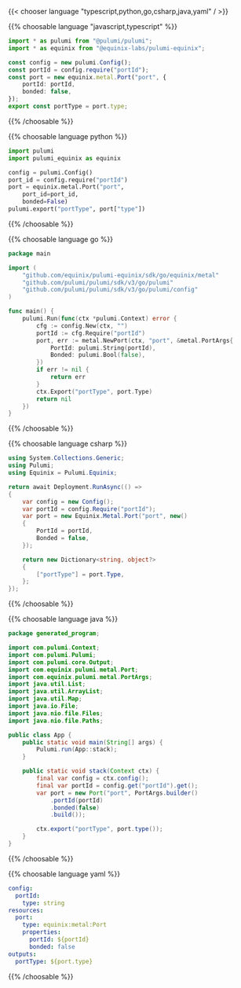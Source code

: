 {{< chooser language "typescript,python,go,csharp,java,yaml" / >}}

{{% choosable language "javascript,typescript" %}}

```typescript
import * as pulumi from "@pulumi/pulumi";
import * as equinix from "@equinix-labs/pulumi-equinix";

const config = new pulumi.Config();
const portId = config.require("portId");
const port = new equinix.metal.Port("port", {
    portId: portId,
    bonded: false,
});
export const portType = port.type;
```

{{% /choosable %}}

{{% choosable language python %}}

```python
import pulumi
import pulumi_equinix as equinix

config = pulumi.Config()
port_id = config.require("portId")
port = equinix.metal.Port("port",
    port_id=port_id,
    bonded=False)
pulumi.export("portType", port["type"])
```

{{% /choosable %}}

{{% choosable language go %}}

```go
package main

import (
	"github.com/equinix/pulumi-equinix/sdk/go/equinix/metal"
	"github.com/pulumi/pulumi/sdk/v3/go/pulumi"
	"github.com/pulumi/pulumi/sdk/v3/go/pulumi/config"
)

func main() {
	pulumi.Run(func(ctx *pulumi.Context) error {
		cfg := config.New(ctx, "")
		portId := cfg.Require("portId")
		port, err := metal.NewPort(ctx, "port", &metal.PortArgs{
			PortId: pulumi.String(portId),
			Bonded: pulumi.Bool(false),
		})
		if err != nil {
			return err
		}
		ctx.Export("portType", port.Type)
		return nil
	})
}
```

{{% /choosable %}}

{{% choosable language csharp %}}

```csharp
using System.Collections.Generic;
using Pulumi;
using Equinix = Pulumi.Equinix;

return await Deployment.RunAsync(() => 
{
    var config = new Config();
    var portId = config.Require("portId");
    var port = new Equinix.Metal.Port("port", new()
    {
        PortId = portId,
        Bonded = false,
    });

    return new Dictionary<string, object?>
    {
        ["portType"] = port.Type,
    };
});
```

{{% /choosable %}}

{{% choosable language java %}}

```java
package generated_program;

import com.pulumi.Context;
import com.pulumi.Pulumi;
import com.pulumi.core.Output;
import com.equinix.pulumi.metal.Port;
import com.equinix.pulumi.metal.PortArgs;
import java.util.List;
import java.util.ArrayList;
import java.util.Map;
import java.io.File;
import java.nio.file.Files;
import java.nio.file.Paths;

public class App {
    public static void main(String[] args) {
        Pulumi.run(App::stack);
    }

    public static void stack(Context ctx) {
        final var config = ctx.config();
        final var portId = config.get("portId").get();
        var port = new Port("port", PortArgs.builder()        
            .portId(portId)
            .bonded(false)
            .build());

        ctx.export("portType", port.type());
    }
}
```

{{% /choosable %}}

{{% choosable language yaml %}}

```yaml
config:
  portId:
    type: string
resources:
  port:
    type: equinix:metal:Port
    properties:
      portId: ${portId}
      bonded: false
outputs:
  portType: ${port.type}
```

{{% /choosable %}}
